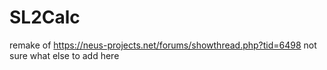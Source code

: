 # SL2Calc
remake of https://neus-projects.net/forums/showthread.php?tid=6498
not sure what else to add here
